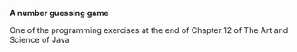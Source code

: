 <B>A number guessing game</B>

One of the programming exercises at the end of Chapter 12 of The Art and Science of Java
